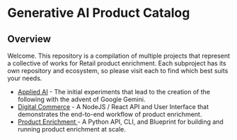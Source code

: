 <!--
 Copyright 2024 Google, LLC
 
 Licensed under the Apache License, Version 2.0 (the "License");
 you may not use this file except in compliance with the License.
 You may obtain a copy of the License at
 
     https://www.apache.org/licenses/LICENSE-2.0
 
 Unless required by applicable law or agreed to in writing, software
 distributed under the License is distributed on an "AS IS" BASIS,
 WITHOUT WARRANTIES OR CONDITIONS OF ANY KIND, either express or implied.
 See the License for the specific language governing permissions and
 limitations under the License.
-->
# Generative AI Product Catalog

## Overview

Welcome. This repository is a compilation of multiple projects that represent a collective of works for Retail
product enrichment. Each subproject has its own repository and ecosystem, so please visit each to find which
best suits your needs.

* [Applied AI](applied-ai/README.md) - The initial experiments that lead to the creation of the following with the advent of Google Gemini.
* [Digital Commerce](digital-commerce/README.md) - A NodeJS / React API and User Interface that demonstrates the end-to-end workflow of product enrichment.
* [Product Enrichment ](product-enrichment/README.md) - A Python API, CLI, and Blueprint for building and running product enrichment at scale.
